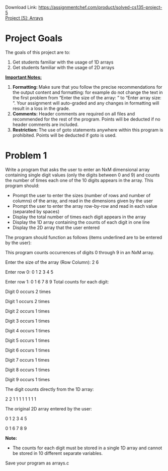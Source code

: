 Download Link: https://assignmentchef.com/product/solved-cs135-project-5
<br>
<u>Project [5]: Arrays</u>

<h1>Project Goals</h1>

The goals of this project are to:

<ol>

 <li>Get students familiar with the usage of 1D arrays</li>

 <li>Get students familiar with the usage of 2D arrays</li>

</ol>




<strong><u>Important Notes:</u> </strong>

<ol>

 <li><strong>Formatting: </strong>Make sure that you follow the precise recommendations for the output content and formatting: for example do not change the text in the first problem from “Enter the size of the array: ” to “Enter array size: ”. Your assignment will auto-graded and any changes in formatting will result in a loss in the grade.</li>

 <li><strong>Comments:</strong> Header comments are required on all files and recommended for the rest of the program. Points will be deducted if no header comments are included.</li>

 <li><strong>Restriction: </strong>The use of goto statements anywhere within this program is prohibited. Points will be deducted if goto is used.</li>

</ol>




<h1>Problem 1</h1>

Write a program that asks the user to enter an NxM dimensional array containing single digit values (only the digits between 0 and 9) and counts the number of times each one of the 10 digits appears in the array. This program should:

<ul>

 <li>Prompt the user to enter the sizes (number of rows and number of columns) of the array, and read in the dimensions given by the user</li>

 <li>Prompt the user to enter the array row-by-row and read in each value (separated by spaces)</li>

 <li>Display the total number of times each digit appears in the array</li>

 <li>Display the 1D array containing the counts of each digit in one line</li>

 <li>Display the 2D array that the user entered</li>

</ul>

The program should function as follows (items underlined are to be entered by the user):




This program counts occurrences of digits 0 through 9 in an NxM array.

Enter the size of the array (Row Column): 2 6

Enter row 0: 0 1 2 3 4 5

Enter row 1: 0 1 6 7 8 9 Total counts for each digit:

Digit 0 occurs 2 times

Digit 1 occurs 2 times

Digit 2 occurs 1 times

Digit 3 occurs 1 times

Digit 4 occurs 1 times

Digit 5 occurs 1 times

Digit 6 occurs 1 times

Digit 7 occurs 1 times

Digit 8 occurs 1 times

Digit 9 occurs 1 times

The digit counts directly from the 1D array:

2 2 1 1 1 1 1 1 1 1

The original 2D array entered by the user:

0 1 2 3 4 5

0 1 6 7 8 9




<strong>Note: </strong>

<ul>

 <li>The counts for each digit must be stored in a single 1D array and cannot be stored in 10 different separate variables.</li>

</ul>




Save your program as arrays.c






